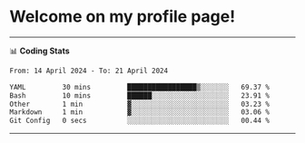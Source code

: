 # Welcome on my profile page!
<!-- print(("dralla"[::-1]+"s").capitalize()) -->

<!-- ---
👨🏻‍💻 **Busy With**
* Learning new Skills.
* Building small Projects.
* Being helpful. -->

---
📊 **Coding Stats**
<!--START_SECTION:waka-->

```txt
From: 14 April 2024 - To: 21 April 2024

YAML         30 mins         █████████████████▒░░░░░░░   69.37 %
Bash         10 mins         ██████░░░░░░░░░░░░░░░░░░░   23.91 %
Other        1 min           ▓░░░░░░░░░░░░░░░░░░░░░░░░   03.23 %
Markdown     1 min           ▓░░░░░░░░░░░░░░░░░░░░░░░░   03.06 %
Git Config   0 secs          ░░░░░░░░░░░░░░░░░░░░░░░░░   00.44 %
```

<!--END_SECTION:waka-->
---
